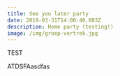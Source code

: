 ```yaml
---
title: See you later party
date: 2019-03-31T14:00:40.003Z
description: Home party (testing!)
image: /img/groep-vertrek.jpg
---
```

TEST



ATDSFAasdfas
